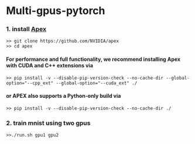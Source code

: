 # Multi-gpus-pytorch
### 1. install [Apex](https://github.com/NVIDIA/apex)
```
>> git clone https://github.com/NVIDIA/apex
>> cd apex
```
#### For performance and full functionality, we recommend installing Apex with CUDA and C++ extensions via
```
>> pip install -v --disable-pip-version-check --no-cache-dir --global-option="--cpp_ext" --global-option="--cuda_ext" ./
```
#### or APEX also supports a Python-only build via

```
>> pip install -v --disable-pip-version-check --no-cache-dir ./
```

### 2. train mnist using two gpus
```
>>./run.sh gpu1 gpu2
```
